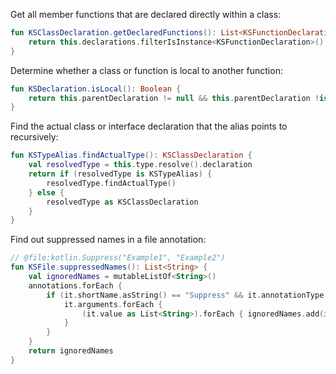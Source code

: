 [//]: # (title: KSP examples)

Get all member functions that are declared directly within a class:

```kotlin
fun KSClassDeclaration.getDeclaredFunctions(): List<KSFunctionDeclaration> {
    return this.declarations.filterIsInstance<KSFunctionDeclaration>()
}
```

Determine whether a class or function is local to another function:

```kotlin
fun KSDeclaration.isLocal(): Boolean {
    return this.parentDeclaration != null && this.parentDeclaration !is KSClassDeclaration
}
```

Find the actual class or interface declaration that the alias points to recursively:

```kotlin
fun KSTypeAlias.findActualType(): KSClassDeclaration {
    val resolvedType = this.type.resolve().declaration
    return if (resolvedType is KSTypeAlias) {
        resolvedType.findActualType()
    } else {
        resolvedType as KSClassDeclaration
    }
}
```

Find out suppressed names in a file annotation:

```kotlin
// @file:kotlin.Suppress("Example1", "Example2")
fun KSFile.suppressedNames(): List<String> {
    val ignoredNames = mutableListOf<String>()
    annotations.forEach {
        if (it.shortName.asString() == "Suppress" && it.annotationType.resolve()?.declaration?.qualifiedName?.asString() == "kotlin.Suppress") {
            it.arguments.forEach {
                (it.value as List<String>).forEach { ignoredNames.add(it) }
            }
        }
    }
    return ignoredNames
}
```